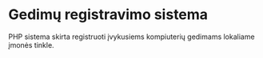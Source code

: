 # Gedimų registravimo sistema

PHP sistema skirta registruoti įvykusiems kompiuterių gedimams lokaliame įmonės tinkle.
